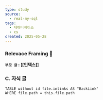 ```yaml
---
type: study
source:
  - real-my-sql
tags:
  - 데이터베이스
  - cs
created: 2025-05-28
---
```


### Relevace Framing 🧩

**`부모 글` : [[인덱스]]**

### C. 자식 글

```dataview
TABLE without id file.inlinks AS "BackLink"
WHERE file.path = this.file.path
```
